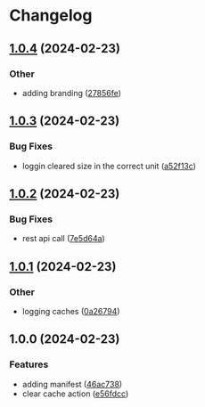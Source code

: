 # Changelog

## [1.0.4](https://github.com/TheAngularGuy/clear-cache-by-prefix-action/compare/v1.0.3...v1.0.4) (2024-02-23)


### Other

* adding branding ([27856fe](https://github.com/TheAngularGuy/clear-cache-by-prefix-action/commit/27856fea63b29d846c5151c7532d11b5aa288ae0))

## [1.0.3](https://github.com/TheAngularGuy/clear-cache-by-prefix-action/compare/v1.0.2...v1.0.3) (2024-02-23)


### Bug Fixes

* loggin cleared size in the correct unit ([a52f13c](https://github.com/TheAngularGuy/clear-cache-by-prefix-action/commit/a52f13c4c2a8598a7ce9c1fd989955b39074b74d))

## [1.0.2](https://github.com/TheAngularGuy/clear-cache-by-prefix-action/compare/v1.0.1...v1.0.2) (2024-02-23)


### Bug Fixes

* rest api call ([7e5d64a](https://github.com/TheAngularGuy/clear-cache-by-prefix-action/commit/7e5d64a210ea0657d9cce1104b1714580e6ed381))

## [1.0.1](https://github.com/TheAngularGuy/clear-cache-by-prefix-action/compare/v1.0.0...v1.0.1) (2024-02-23)


### Other

* logging caches ([0a26794](https://github.com/TheAngularGuy/clear-cache-by-prefix-action/commit/0a26794b72900aa06f0f90b9decdc372ec91346c))

## 1.0.0 (2024-02-23)


### Features

* adding manifest ([46ac738](https://github.com/TheAngularGuy/clear-cache-by-prefix-action/commit/46ac7387ecd890f35496cf76dd219307c1f36ec1))
* clear cache action ([e56fdcc](https://github.com/TheAngularGuy/clear-cache-by-prefix-action/commit/e56fdcc3e36820233ceba9ca8a634c13284d3a22))
